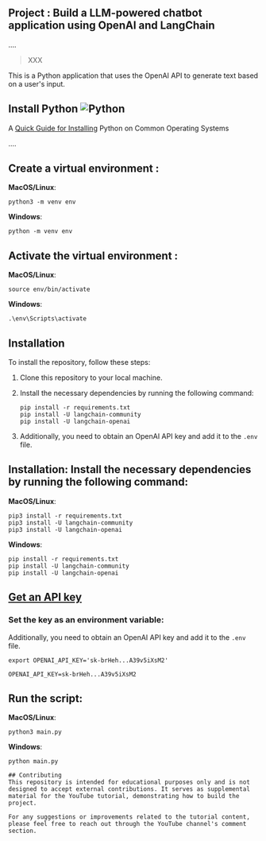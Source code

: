 ## Project :  Build a LLM-powered chatbot application using OpenAI and LangChain
....

> XXX

This is a Python application that uses the OpenAI API to generate text based on a user's input.

## **Install Python** ![Python](img/python_65.png)

A [Quick Guide for Installing](https://github.com/PackeTsar/Install-Python/blob/master/README.md#install-python-) Python on Common Operating Systems

....

## Create a virtual environment :

**MacOS/Linux**:
```
python3 -m venv env
```
**Windows**:
```
python -m venv env
```

## Activate the virtual environment :
**MacOS/Linux**:
```
source env/bin/activate
```
**Windows**:
```
.\env\Scripts\activate
```
## Installation

To install the repository, follow these steps:

1. Clone this repository to your local machine.
2. Install the necessary dependencies by running the following command:

   ```
   pip install -r requirements.txt
   pip install -U langchain-community
   pip install -U langchain-openai
   ```

3. Additionally, you need to obtain an OpenAI API key and add it to the `.env` file.

## Installation: Install the necessary dependencies by running the following command:
**MacOS/Linux**:
```
pip3 install -r requirements.txt
pip3 install -U langchain-community
pip3 install -U langchain-openai
```
**Windows**:
```
pip install -r requirements.txt
pip install -U langchain-community
pip install -U langchain-openai
```

## [Get an API key](https://platform.openai.com/account/api-keys)

### Set the key as an environment variable:
Additionally, you need to obtain an OpenAI API key and add it to the `.env` file.

`export OPENAI_API_KEY='sk-brHeh...A39v5iXsM2'`

```
OPENAI_API_KEY=sk-brHeh...A39v5iXsM2
```

## Run the script:

**MacOS/Linux**:
```
python3 main.py
```
**Windows**:
```
python main.py

## Contributing
This repository is intended for educational purposes only and is not designed to accept external contributions. It serves as supplemental material for the YouTube tutorial, demonstrating how to build the project.

For any suggestions or improvements related to the tutorial content, please feel free to reach out through the YouTube channel's comment section.



